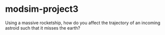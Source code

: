 # modsim-project3
Using a massive rocketship, how do you affect the trajectory of an incoming astroid such that it misses the earth?
